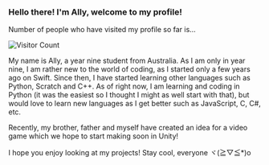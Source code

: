 ### Hello there! I'm Ally, welcome to my profile!


Number of people who have visited my profile so far is...

![Visitor Count](https://profile-counter.glitch.me/{AllyOMara}/count.svg)


My name is Ally, a year nine student from Australia. As I am only in year nine, I am rather new to the world of coding, as I started only a few years ago on Swift. Since then, I have started learning other languages such as Python, Scratch and C++. As of right now, I am learning and coding in Python (it was the easiest so I thought I might as well start with that), but would love to learn new languages as I get better such as JavaScript, C, C#, etc. 

Recently, my brother, father and myself have created an idea for a video game which we hope to start making soon in Unity! 


I hope you enjoy looking at my projects! Stay cool, everyone ヾ(≧▽≦*)o


